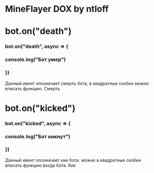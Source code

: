 # MineFlayer DOX by ntloff
# bot.on("death")
### bot.on("death", async => {
###  console.log("Бот умер")
### })
Данный ивент опозначает смерть бота, в квадратные скобки можно вписать функцию. Смерть
# bot.on("kicked")
### bot.on("kicked", async => {
###  console.log("Бот кикнут")
### })
Данный ивент опозначает кик бота. можно в квадратные скобки вписать функцию входа бота. Кик
